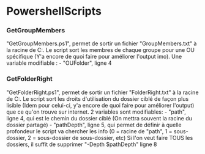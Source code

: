 # PowershellScripts


### GetGroupMembers ###
"GetGroupMembers.ps1", permet de sortir un fichier "GroupMembers.txt" à la racine de C:.
Le script sort les membres de chaque groupe pour une OU spécifique (Y'a encore de quoi faire pour améliorer l'output imo).
Une variable modifiable :
	- "OUFolder", ligne 4


### GetFolderRight ###
"GetFolderRight.ps1", permet de sortir un fichier "FolderRight.txt" à la racine de C:.
Le script sort les droits d'utilisation du dossier ciblé de façon plus lisible (Idem pour celui-ci, y'a encore de quoi faire pour améliorer l'output) que ce qu'on trouve sur internet.
2 variables sont modifiables: 
	- "path", ligne 4, qui est le chemin du dossier ciblé (On mettra souvent la racine du dossier partagé)
	- "pathDepth", ligne 5, qui permet de définir à quelle profondeur le script va chercher les info (0 = racine de "path", 1 = sous-dossier, 2 = sous-dossier de sous-dossier, etc)
Si l'on veut faire TOUS les dossiers, il suffit de supprimer "-Depth $pathDepth" ligne 8 
